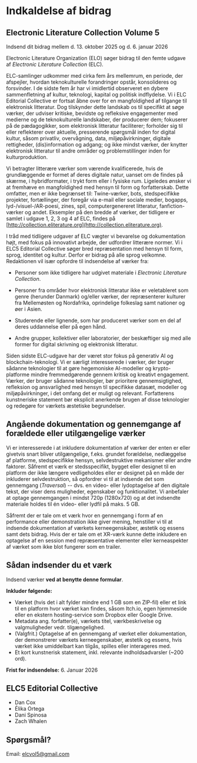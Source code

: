 # **Indkaldelse af bidrag**

## Electronic Literature Collection Volume 5

Indsend dit bidrag mellem d. 13. oktober 2025 og d. 6. januar 2026

Electronic Literature Organization (ELO) søger bidrag til den femte
udgave af *Electronic Literature Collection* (ELC).

ELC-samlinger udkommer med cirka fem års mellemrum, en periode, der
afspejler, hvordan teknokulturelle forandringer opstår, konsolideres og
forsvinder. I de sidste fem år har vi imidlertid observeret en dybere
sammenfletning af kultur, teknologi, kapital og politisk indflydelse. Vi
i ELC Editorial Collective er fortsat åbne over for en mangfoldighed af
tilgange til elektronisk litteratur. Dog tilskynder dette landskab os
til specifikt at søge værker, der udviser kritiske, bevidste og
refleksive engagementer med medierne og de teknokulturelle landskaber,
der producerer dem; fokuserer på de pædagogikker, som elektronisk
litteratur faciliterer; forholder sig til eller reflekterer over
aktuelle, presserende spørgsmål inden for digital kultur, såsom
privatliv, overvågning, data, miljøpåvirkninger, digitale rettigheder,
(dis)information og adgang; og ikke mindst værker, der knytter
elektronisk litteratur til andre områder og problemstillinger inden for
kulturproduktion.

Vi betragter litterære værker som værende kvalificerede, hvis de
grundlæggende er formet af deres digitale natur, uanset om de findes på
skærme, i hybridformater, i trykt form eller i fysiske rum. Ligeledes
ønsker vi at fremhæve en mangfoldighed med hensyn til form og
forfatterskab. Dette omfatter, men er ikke begrænset til: Twine-værker,
bots, stedspecifikke projekter, fortællinger, der foregår via e-mail
eller sociale medier, bogapps, lyd-/visuel-/AR-poesi, zines, spil,
computergenereret litteratur, fanfiction-værker og andet. Eksempler på
den bredde af værker, der tidligere er samlet i udgave 1, 2, 3 og 4 af
ELC, findes på
[http://collection.eliterature.org](http://collection.eliterature.org).

I tråd med tidligere udgaver af ELC vægter vi bevarelse og dokumentation
højt, med fokus på innovativt arbejde, der udfordrer litterære normer.
Vi i ELC5 Editorial Collective søger bred repræsentation med hensyn til
form, sprog, identitet og kultur. Derfor er bidrag på alle sprog
velkomne. Redaktionen vil især opfordre til indsendelse af værker fra:

- Personer som ikke tidligere har udgivet materiale i *Electronic Literature Collection*.

- Personer fra områder hvor elektronisk litteratur ikke er veletableret som genre (herunder Danmark) og/eller værker, der repræsenterer kulturer fra Mellemøsten og Nordafrika, oprindelige folkeslag samt nationer og øer i Asien.

- Studerende eller lignende, som har produceret værker som en del af deres uddannelse eller på egen hånd.

- Andre grupper, kollektiver eller laboratorier, der beskæftiger sig med alle former for digital skrivning og elektronisk litteratur.

Siden sidste ELC-udgave har der været stor fokus på generativ AI og
blockchain-teknologi. Vi er særligt interesserede i værker, der bruger
sådanne teknologier til at gøre hegemoniske AI-modeller og
krypto-platforme mindre fremmedgørende gennem kritisk og kreativt
engagement. Værker, der bruger sådanne teknologier, bør prioritere
gennemsigtighed, refleksion og ansvarlighed med hensyn til specifikke
datasæt, modeller og miljøpåvirkninger, i det omfang det er muligt og
relevant. Forfatterens kunstneriske statement bør eksplicit anerkende
brugen af disse teknologier og redegøre for værkets æstetiske
begrundelser.

## Angående dokumentation og gennemgange af forældede eller utilgængelige værker

Vi er interesserede i at inkludere dokumentation af værker der enten er
eller givetvis snart bliver utilgængelige, f.eks. grundet forældelse,
nedlæggelse af platforme, stedspecifikke hensyn, selvdestruktive
mekanismer eller andre faktorer. Såfremt et værk er stedsspecifikt,
bygget eller designet til en platform der ikke længere vedligeholdes
eller er designet på en måde der inkluderer selvdestruktion, så
opfordrer vi til at indsende det som gennemgang (*Traversal*) -- dvs. en
video- eller lydoptagelse af den digitale tekst, der viser dens
muligheder, egenskaber og funktionalitet. Vi anbefaler at optage
gennemgangen i mindst 720p (1280x720) og at det indsendte materiale
holdes til én video- eller lydfil på maks. 5 GB.

Såfremt der er tale om et værk hvor en gennemgang i form af en
performance eller demonstration ikke giver mening, henstiller vi til at
indsende dokumentation af værkets kerneegenskaber, æstetik og essens
samt dets bidrag. Hvis der er tale om et XR-værk kunne dette inkludere
en optagelse af en session med repræsentative elementer eller
kerneaspekter af værket som ikke blot fungerer som en trailer.

## Sådan indsender du et værk

Indsend værker **ved at benytte denne formular**.

**Inkluder følgende:**

* Værket (hvis det i alt fylder mindre end 1 GB som en ZIP-fil) eller et link til en platform hvor værket kan findes, såsom Itch.io, egen hjemmeside eller en ekstern hosting-service som Dropbox eller Google Drive.
* Metadata ang. forfatter(e), værkets titel, værkbeskrivelse og valgmuligheder vedr. tilgængelighed.
* (Valgfrit.) Optagelse af en gennemgang af værket eller dokumentation, der demonstrerer værkets kerneegenskaber, æstetik og essens, hvis værket ikke umiddelbart kan tilgås, spilles eller interageres med.
* Et kort kunstnerisk statement, inkl. relevante indholdsadvarsler (\~200 ord).

**Frist for indsendelse:** 6. Januar 2026

## ELC5 Editorial Collective

- Dan Cox
- Élika Ortega
- Dani Spinosa
- Zach Whalen

## **Spørgsmål?**

Email: [elcvol5@gmail.com](mailto:elcvol5@gmail.com)
